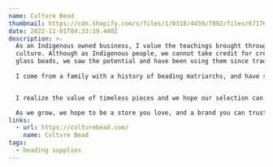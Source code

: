 ```yaml
---
name: Cvltvre Bead
thumbnail: https://cdn.shopify.com/s/files/1/0318/4459/7892/files/67176DB6-958E-4C78-8135-8618E7BD837A_500x.png?v=1614295290
date: 2022-11-01T04:33:19.440Z
description: >-
  As an Indigenous owned business, I value the teachings brought through our
  culture. Although as Indigenous people, we cannot take credit for creating
  glass beads, we saw the potential and have been using them since trade.
   
  I come from a family with a history of beading matriarchs, and have seen different styles of beading. My late grandmother opened the first craft store in her basement in the 1970's in Chisasibi, Quebec. Still today, through technology and social media, we can see different styles and trends in the beading world. We try to keep up with them while still providing the traditional tools and beads you always need. 


  I realize the value of timeless pieces and we hope our selection can help you achieve your goals in beading. Although we are Indigenous owned, we welcome all races. Beading is a universal art. 

  As we grow, we hope to be a store you love, and a brand you can trust. 
links:
  - url: https://cvltvrebead.com/
    name: Cvltvre Bead
tags:
  - beading supplies
---
```

